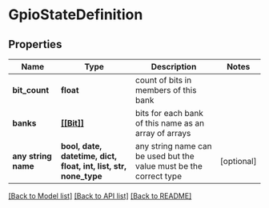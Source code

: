 # GpioStateDefinition


## Properties
Name | Type | Description | Notes
------------ | ------------- | ------------- | -------------
**bit_count** | **float** | count of bits in members of this bank | 
**banks** | [**[[Bit]]**](Bit.md) | bits for each bank of this name as an array of arrays | 
**any string name** | **bool, date, datetime, dict, float, int, list, str, none_type** | any string name can be used but the value must be the correct type | [optional]

[[Back to Model list]](../README.md#documentation-for-models) [[Back to API list]](../README.md#documentation-for-api-endpoints) [[Back to README]](../README.md)


